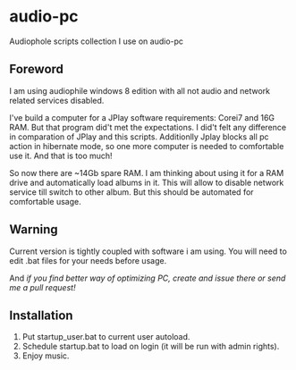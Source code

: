 audio-pc
========

Audiophole scripts collection I use on audio-pc

Foreword
--------

I am using audiophile windows 8 edition with all not audio and network
related services disabled.  

I've build a computer for a JPlay software requirements: Corei7 and
16G RAM. But that program did't met the expectations. I did't felt any
difference in comparation of JPlay and this scripts. Additionlly Jplay
blocks all pc action in hibernate mode, so one more computer is needed
to comfortable use it. And that is too much!  

So now there are ~14Gb spare RAM. I am thinking about using it for
a RAM drive and automatically load albums in it. This will allow to
disable network service till switch to other album. But this should be
automated for comfortable usage.

Warning
-------

Current version is tightly coupled with software i am using. You will
need to edit .bat files for your needs before usage.

And _if you find better way of optimizing PC, create and issue there
or send me a pull request!_

Installation
------------

1. Put startup_user.bat to current user autoload.
1. Schedule startup.bat to load on login (it will be run with admin rights).
1. Enjoy music.
